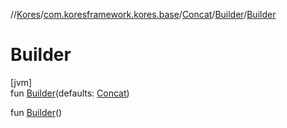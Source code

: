 //[Kores](../../../../index.md)/[com.koresframework.kores.base](../../index.md)/[Concat](../index.md)/[Builder](index.md)/[Builder](-builder.md)

# Builder

[jvm]\
fun [Builder](-builder.md)(defaults: [Concat](../index.md))

fun [Builder](-builder.md)()
